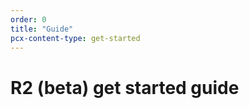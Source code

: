 ```yaml
---
order: 0
title: "Guide"
pcx-content-type: get-started
---
```


# R2 (beta) get started guide
<!--
<Aside type="note" header="Beta registration>

As of February 2022, R2 is currently under development. You can [sign up to join the waitlist for access](https://www.cloudflare.com/r2-storage/).

</Aside>

R2 product and bucket description

// User creates buckets and decides how to access (HTTP/Worker/CLI).
## 1. Install Wrangler

To create your R2 bucket, install [Wrangler](/get-started/guide#2-install-the-workers-cli), the Workers CLI.

To install [`wrangler`](https://github.com/cloudflare/wrangler), ensure you have [`npm` installed](https://www.npmjs.com/get-npm), preferably using a Node version manager like [Volta](https://volta.sh/) or [nvm](https://github.com/nvm-sh/nvm) to avoid permission issues or to easily change Node.js versions, then run:

```sh
$ npm install -g @cloudflare/wrangler
```
or install with yarn:

```sh
$ yarn global add @cloudflare/wrangler
```
or install with cargo:

```sh
$ cargo install wrangler
```
Refer to the Wrangler [Install/Update](/cli-wrangler/install-update) page for more information.

## 2. Authenticate Wrangler

With installation complete, `wrangler` will need access to a Cloudflare OAuth token to manage Workers resources on your behalf.

Run the command `wrangler login`, which will automate this process.

Wrangler will attempt to automatically open your web browser to complete the login process to your Cloudflare account. If you have issues completing this step or you do not have access to a browser GUI, you can copy and paste the URL generated by `wrangler login` in your terminal into a browser and log in.

```sh
$ wrangler login
Allow Wrangler to open a page in your browser? [y/n]
y
💁  Opened a link in your default browser: https://dash.cloudflare.com/oauth2/...
```

Open the browser, log into your account, and select **Allow**. This will send an OAuth Token to Wrangler so it can deploy your scripts to Cloudflare.

## 3. Create your bucket

Use Wrangler to create your bucket by running `wrangler r2 bucket create <your-bucket-name>`:

```sh
wrangler r2 bucket create <your-bucket-name>
```

To check that your bucket was created, run:

```sh
wrangler r2 bucket list
```

// User binds buckets to a Worker.
## 4. Bind your bucket to a Worker

// Buckets API 
// User downloads a file.

## 5. Buckets API

// User decides whether to make the bucket public.

## 6. Bucket access and privacy


## 7. Deploy your Worker/Bucket

-->